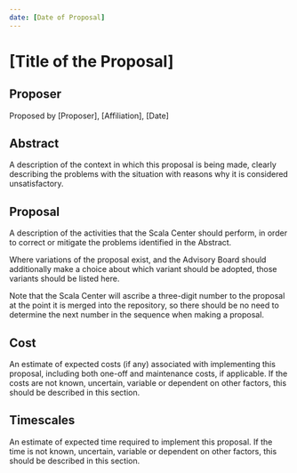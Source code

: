 ```yaml
---
date: [Date of Proposal]
---
```


# [Title of the Proposal]

## Proposer

Proposed by [Proposer], [Affiliation], [Date]

## Abstract

A description of the context in which this proposal is being made, clearly
describing the problems with the situation with reasons why it is considered
unsatisfactory.

## Proposal

A description of the activities that the Scala Center should perform, in order
to correct or mitigate the problems identified in the Abstract.

Where variations of the proposal exist, and the Advisory Board should
additionally make a choice about which variant should be adopted, those
variants should be listed here.

Note that the Scala Center will ascribe a three-digit number to the proposal at
the point it is merged into the repository, so there should be no need to
determine the next number in the sequence when making a proposal.

## Cost

An estimate of expected costs (if any) associated with implementing this
proposal, including both one-off and maintenance costs, if applicable. If the
costs are not known, uncertain, variable or dependent on other factors, this
should be described in this section.

## Timescales

An estimate of expected time required to implement this proposal. If the time
is not known, uncertain, variable or dependent on other factors, this should be
described in this section.
